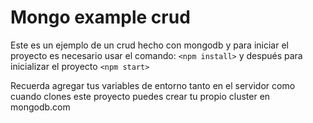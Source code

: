 # Mongo example crud

Este es un ejemplo de un crud hecho con mongodb y para iniciar el proyecto es necesario usar el comando: ``` <npm install> ```
y después para inicializar el proyecto ```<npm start>```

Recuerda agregar tus variables de entorno tanto en el servidor como cuando clones este proyecto puedes crear tu propio cluster en mongodb.com
